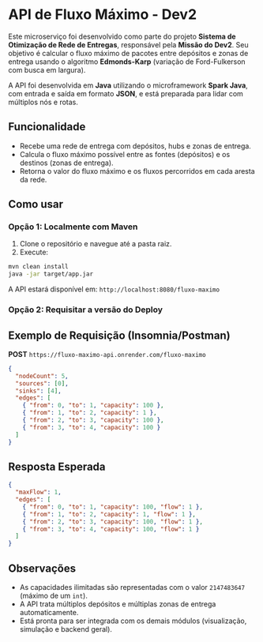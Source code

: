 # API de Fluxo Máximo - Dev2

Este microserviço foi desenvolvido como parte do projeto **Sistema de Otimização de Rede de Entregas**, responsável pela **Missão do Dev2**. Seu objetivo é calcular o fluxo máximo de pacotes entre depósitos e zonas de entrega usando o algoritmo **Edmonds-Karp** (variação de Ford-Fulkerson com busca em largura).

A API foi desenvolvida em **Java** utilizando o microframework **Spark Java**, com entrada e saída em formato **JSON**, e está preparada para lidar com múltiplos nós e rotas.

## Funcionalidade

- Recebe uma rede de entrega com depósitos, hubs e zonas de entrega.
- Calcula o fluxo máximo possível entre as fontes (depósitos) e os destinos (zonas de entrega).
- Retorna o valor do fluxo máximo e os fluxos percorridos em cada aresta da rede.

## Como usar

### Opção 1: Localmente com Maven

1. Clone o repositório e navegue até a pasta raiz.
2. Execute:

```bash
mvn clean install
java -jar target/app.jar
```

A API estará disponível em: `http://localhost:8080/fluxo-maximo`

### Opção 2: Requisitar a versão do Deploy

## Exemplo de Requisição (Insomnia/Postman)

**POST** `https://fluxo-maximo-api.onrender.com/fluxo-maximo`

```json
{
  "nodeCount": 5,
  "sources": [0],
  "sinks": [4],
  "edges": [
    { "from": 0, "to": 1, "capacity": 100 },
    { "from": 1, "to": 2, "capacity": 1 },
    { "from": 2, "to": 3, "capacity": 100 },
    { "from": 3, "to": 4, "capacity": 100 }
  ]
}
```

## Resposta Esperada

```json
{
  "maxFlow": 1,
  "edges": [
    { "from": 0, "to": 1, "capacity": 100, "flow": 1 },
    { "from": 1, "to": 2, "capacity": 1, "flow": 1 },
    { "from": 2, "to": 3, "capacity": 100, "flow": 1 },
    { "from": 3, "to": 4, "capacity": 100, "flow": 1 }
  ]
}
```

## Observações

- As capacidades ilimitadas são representadas com o valor `2147483647` (máximo de um `int`).
- A API trata múltiplos depósitos e múltiplas zonas de entrega automaticamente.
- Está pronta para ser integrada com os demais módulos (visualização, simulação e backend geral).
